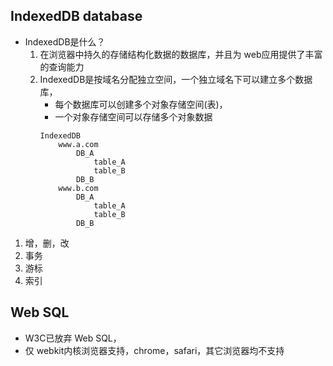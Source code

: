 
## IndexedDB database
- IndexedDB是什么？
    1. 在浏览器中持久的存储结构化数据的数据库，并且为 web应用提供了丰富的查询能力
    2. IndexedDB是按域名分配独立空间，一个独立域名下可以建立多个数据库，
        - 每个数据库可以创建多个对象存储空间(表)，
        - 一个对象存储空间可以存储多个对象数据
        ```
        IndexedDB
            www.a.com
                DB_A
                    table_A
                    table_B
                DB_B
            www.b.com
                DB_A
                    table_A
                    table_B
                DB_B
        ```
1. 增，删，改
2. 事务
3. 游标
4. 索引



## Web SQL
- W3C已放弃 Web SQL，
- 仅 webkit内核浏览器支持，chrome，safari，其它浏览器均不支持























